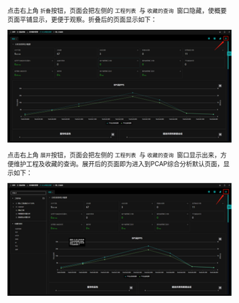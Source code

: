 点击右上角 `折叠`按钮，页面会把左侧的 `工程列表 `与 `收藏的查询 `窗口隐藏，使概要页面平铺显示，更便于观察。折叠后的页面显示如下：

![](./img/window/01折叠.png)



点击右上角 `展开`按钮，页面会把左侧的 `工程列表 `与 `收藏的查询 `窗口显示出来，方便维护工程及收藏的查询。展开后的页面即为进入到PCAP综合分析默认页面，显示如下：

![](./img/window/02展开.png)